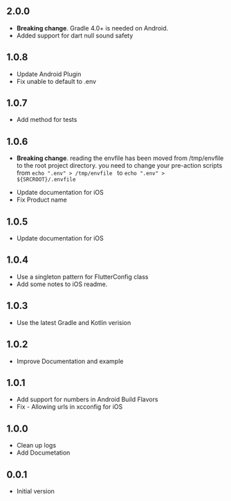 ## 2.0.0

- **Breaking change**. Gradle 4.0+ is needed on Android. 
- Added support for dart null sound safety

## 1.0.8

- Update Android Plugin
- Fix unable to default to .env

## 1.0.7

- Add method for tests

## 1.0.6

- **Breaking change**. reading the envfile has been moved from /tmp/envfile
  to the root project directory. you need to change your pre-action scripts from
  `echo ".env" > /tmp/envfile ` to `echo ".env" > ${SRCROOT}/.envfile`

* Update documentation for iOS
* Fix Product name

## 1.0.5

- Update documentation for iOS

## 1.0.4

- Use a singleton pattern for FlutterConfig class
- Add some notes to iOS readme.

## 1.0.3

- Use the latest Gradle and Kotlin verision

## 1.0.2

- Improve Documentation and example

## 1.0.1

- Add support for numbers in Android Build Flavors
- Fix - Allowing urls in xcconfig for iOS

## 1.0.0

- Clean up logs
- Add Documetation

## 0.0.1

- Initial version
